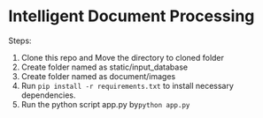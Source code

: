 <h1>Intelligent Document Processing </h1>
<p>Steps:</p>
<ol>
  <li>Clone this repo and Move the directory to cloned folder</li>
  <li>Create folder named as static/input_database</li>
  <li>Create folder named as document/images</li>
  <li>Run <code>pip install -r requirements.txt</code> to install necessary dependencies.</li>
  <li>Run the python script app.py by<code>python app.py</code></li>    
</ol>
